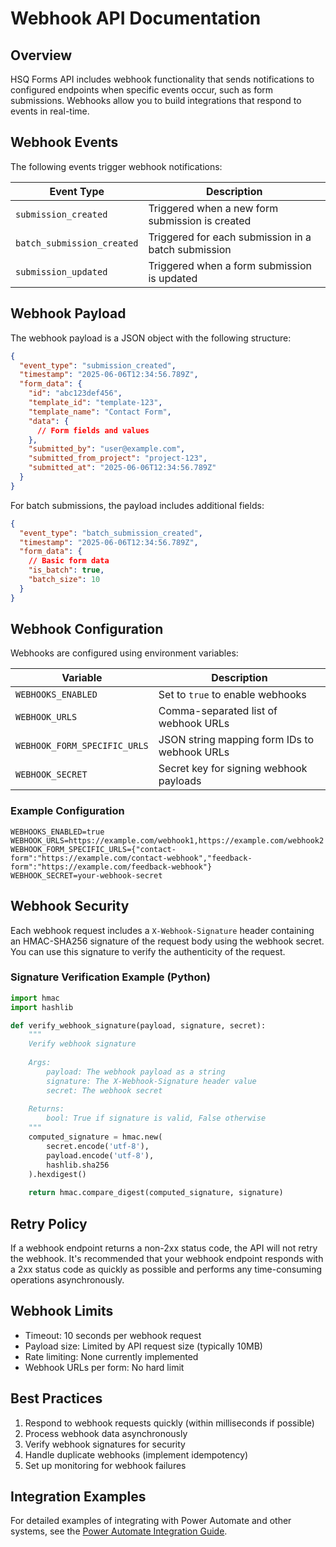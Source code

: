 # Webhook API Documentation

## Overview

HSQ Forms API includes webhook functionality that sends notifications to configured endpoints when specific events occur, such as form submissions. Webhooks allow you to build integrations that respond to events in real-time.

## Webhook Events

The following events trigger webhook notifications:

| Event Type | Description |
|------------|-------------|
| `submission_created` | Triggered when a new form submission is created |
| `batch_submission_created` | Triggered for each submission in a batch submission |
| `submission_updated` | Triggered when a form submission is updated |

## Webhook Payload

The webhook payload is a JSON object with the following structure:

```json
{
  "event_type": "submission_created",
  "timestamp": "2025-06-06T12:34:56.789Z",
  "form_data": {
    "id": "abc123def456",
    "template_id": "template-123",
    "template_name": "Contact Form",
    "data": {
      // Form fields and values
    },
    "submitted_by": "user@example.com",
    "submitted_from_project": "project-123",
    "submitted_at": "2025-06-06T12:34:56.789Z"
  }
}
```

For batch submissions, the payload includes additional fields:

```json
{
  "event_type": "batch_submission_created",
  "timestamp": "2025-06-06T12:34:56.789Z",
  "form_data": {
    // Basic form data
    "is_batch": true,
    "batch_size": 10
  }
}
```

## Webhook Configuration

Webhooks are configured using environment variables:

| Variable | Description |
|----------|-------------|
| `WEBHOOKS_ENABLED` | Set to `true` to enable webhooks |
| `WEBHOOK_URLS` | Comma-separated list of webhook URLs |
| `WEBHOOK_FORM_SPECIFIC_URLS` | JSON string mapping form IDs to webhook URLs |
| `WEBHOOK_SECRET` | Secret key for signing webhook payloads |

### Example Configuration

```
WEBHOOKS_ENABLED=true
WEBHOOK_URLS=https://example.com/webhook1,https://example.com/webhook2
WEBHOOK_FORM_SPECIFIC_URLS={"contact-form":"https://example.com/contact-webhook","feedback-form":"https://example.com/feedback-webhook"}
WEBHOOK_SECRET=your-webhook-secret
```

## Webhook Security

Each webhook request includes a `X-Webhook-Signature` header containing an HMAC-SHA256 signature of the request body using the webhook secret. You can use this signature to verify the authenticity of the request.

### Signature Verification Example (Python)

```python
import hmac
import hashlib

def verify_webhook_signature(payload, signature, secret):
    """
    Verify webhook signature
    
    Args:
        payload: The webhook payload as a string
        signature: The X-Webhook-Signature header value
        secret: The webhook secret
        
    Returns:
        bool: True if signature is valid, False otherwise
    """
    computed_signature = hmac.new(
        secret.encode('utf-8'),
        payload.encode('utf-8'),
        hashlib.sha256
    ).hexdigest()
    
    return hmac.compare_digest(computed_signature, signature)
```

## Retry Policy

If a webhook endpoint returns a non-2xx status code, the API will not retry the webhook. It's recommended that your webhook endpoint responds with a 2xx status code as quickly as possible and performs any time-consuming operations asynchronously.

## Webhook Limits

- Timeout: 10 seconds per webhook request
- Payload size: Limited by API request size (typically 10MB)
- Rate limiting: None currently implemented
- Webhook URLs per form: No hard limit

## Best Practices

1. Respond to webhook requests quickly (within milliseconds if possible)
2. Process webhook data asynchronously
3. Verify webhook signatures for security
4. Handle duplicate webhooks (implement idempotency)
5. Set up monitoring for webhook failures

## Integration Examples

For detailed examples of integrating with Power Automate and other systems, see the [Power Automate Integration Guide](POWER_AUTOMATE_INTEGRATION.md).
